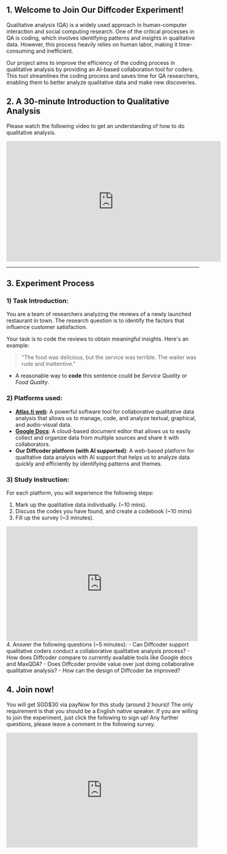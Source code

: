 ## 1. Welcome to Join Our Diffcoder Experiment!

Qualitative analysis (QA) is a widely used approach in human-computer interaction and social computing research. One of the critical processes in QA is coding, which involves identifying patterns and insights in qualitative data. However, this process heavily relies on human labor, making it time-consuming and inefficient. 

Our project aims to improve the efficiency of the coding process in qualitative analysis by providing an AI-based collaboration tool for coders. This tool streamlines the coding process and saves time for QA researchers, enabling them to better analyze qualitative data and make new discoveries.


## 2. A 30-minute Introduction to Qualitative Analysis

Please watch the following video to get an understanding of how to do qualitative analysis.
<iframe width="560" height="315" src="https://www.youtube.com/embed/XOYhkUC21wQ" title="YouTube video player" frameborder="0" allow="accelerometer; autoplay; clipboard-write; encrypted-media; gyroscope; picture-in-picture; web-share" allowfullscreen></iframe>

-------------

## 3. Experiment Process

### 1) Task Introduction:

You are a team of researchers analyzing the reviews of a newly launched restaurant in town. The research question is to identify the factors that influence customer satisfaction. 

Your task is to code the reviews to obtain meaningful insights. Here's an example:

> "The food was delicious, but the service was terrible. The waiter was rude and inattentive."

- A reasonable way to **code** this sentence could be *Service Quality* or *Food Quality*.


### 2) Platforms used:

- [**Atlas.ti web**](https://atlasti.com/): A powerful software tool for collaborative qualitative data analysis that allows us to manage, code, and analyze textual, graphical, and audio-visual data.
- [**Google Docs**](https://www.google.com/docs/about/): A cloud-based document editor that allows us to easily collect and organize data from multiple sources and share it with collaborators.
- **Our Diffcoder platform (with AI supported)**: A web-based platform for qualitative data analysis with AI support that helps us to analyze data quickly and efficiently by identifying patterns and themes. 

### 3) Study Instruction:

For each platform, you will experience the following steps:
1. Mark up the qualitative data individually. (~10 mins).
2. Discuss the codes you have found, and create a codebook (~10 mins)
3. Fill up the survey (~3 minutes).
<iframe src="https://docs.google.com/forms/d/e/1FAIpQLSebibWnAVOJrei6aBWuITGzK0hY9yzxP48eJuy5Vw56RyWiBQ/viewform?embedded=true" width="500" height="300" frameborder="0" marginheight="0" marginwidth="0">Loading…</iframe>
4. Answer the following questions (~5 minutes):
- Can Diffcoder support qualitative coders conduct a collaborative qualitative analysis process?
- How does Diffcoder compare to currently available tools like Google docs and MaxQDA?
- Does Diffcoder provide value over just doing collaborative qualitative analysis?
- How can the design of Diffcoder be improved?

## 4. Join now!
You will get SGD$30 via payNow for this study (around 2 hours)! The only requirement is that you should be a English native speaker. If you are willing to join the experiment, just click the following to sign up! Any further questions, please leave a comment in the following survey.
<iframe src="https://docs.google.com/forms/d/e/1FAIpQLSeT5jnikvtxdXmF9h6Wkxgkrw_BFuR9At6LPMCKydfBeB7xHQ/viewform?embedded=true" width="500" height="300" frameborder="0" marginheight="0" marginwidth="0">Loading…</iframe>
